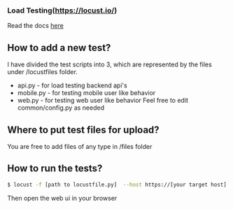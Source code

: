 ### Load Testing(https://locust.io/)
Read the docs [here](http://docs.locust.io/en/stable/)

## How to add a new test?
I have divided the test scripts into 3, which are represented by the files under /locustfiles folder.

- api.py     - for load testing backend api's
- mobile.py  - for testing mobile user like behavior
- web.py     - for testing web user like behavior
Feel free to edit common/config.py as needed

## Where to put test files for upload?
You are free to add files of any type in /files folder

## How to run the tests?
```sh
$ locust -f [path to locustfile.py]  --host https://[your target host]
```
Then open the web ui in your browser
